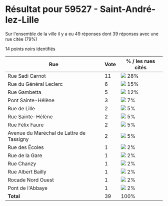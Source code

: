 # Résultat pour 59527 - Saint-André-lez-Lille

Sur l'ensemble de la ville il y a eu 49 réponses dont 39 réponses avec une rue citée (79%)

14 points noirs identifiés

| Rue | Vote | % / les rues cités|
|-----|------|-------------------|
| Rue Sadi Carnot | 11 | <img src="../../img/bar_28.gif" />&nbsp;28%|
| Rue du Général Leclerc | 6 | <img src="../../img/bar_15.gif" />&nbsp;15%|
| Rue Gambetta | 5 | <img src="../../img/bar_12.gif" />&nbsp;12%|
| Pont Sainte-Hélène | 3 | <img src="../../img/bar_7.gif" />&nbsp;7%|
| Rue de Lille | 2 | <img src="../../img/bar_5.gif" />&nbsp;5%|
| Rue Sainte-Hélène | 2 | <img src="../../img/bar_5.gif" />&nbsp;5%|
| Rue Félix Faure | 2 | <img src="../../img/bar_5.gif" />&nbsp;5%|
| Avenue du Maréchal de Lattre de Tassigny | 2 | <img src="../../img/bar_5.gif" />&nbsp;5%|
| Rue des Écoles | 1 | <img src="../../img/bar_2.gif" />&nbsp;2%|
| Rue de la Gare | 1 | <img src="../../img/bar_2.gif" />&nbsp;2%|
| Rue Chanzy | 1 | <img src="../../img/bar_2.gif" />&nbsp;2%|
| Rue Albert Bailly | 1 | <img src="../../img/bar_2.gif" />&nbsp;2%|
| Rocade Nord Ouest | 1 | <img src="../../img/bar_2.gif" />&nbsp;2%|
| Pont de l'Abbaye | 1 | <img src="../../img/bar_2.gif" />&nbsp;2%|
| **Total** | 39 | 100%|
